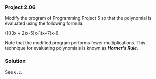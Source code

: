 ### Project 2.06
Modify the program of Programming Project 5 so that the polynomial is evaluated
using the following formula:

((((3x + 2)x-5)x-1)x+7)x-6

Note that the modified program performs fewer multiplications. This technique
for evaluating polynomials is known as ***Horner's Rule***.

### Solution
See `6.c`.
